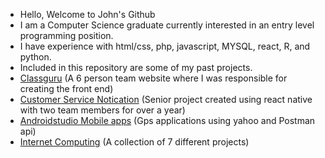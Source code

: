 - Hello, Welcome to John's Github
- I am a Computer Science graduate currently interested in an entry level programming position. 
- I have experience with html/css, php, javascript, MYSQL, react, R, and python. 
- Included in this repository are some of my past projects. 
- [Classguru](https://classguru.org) (A 6 person team website where I was responsible for creating the front end)
- [Customer Service Notication](https://www.youtube.com/watch?v=vdqwqtHYdNs) (Senior project created using react native with two team members for over a year)
- [Androidstudio Mobile apps](https://youtu.be/98NxDlQHGuQ) (Gps applications using yahoo and Postman api) 
- [Internet Computing](https://lamp.cse.fau.edu/~johncharles2016/) (A collection of 7 different projects)

<!---
johncharles2016/johncharles2016 is a ✨ special ✨ repository because its `README.md` (this file) appears on your GitHub profile.
You can click the Preview link to take a look at your changes.
--->
